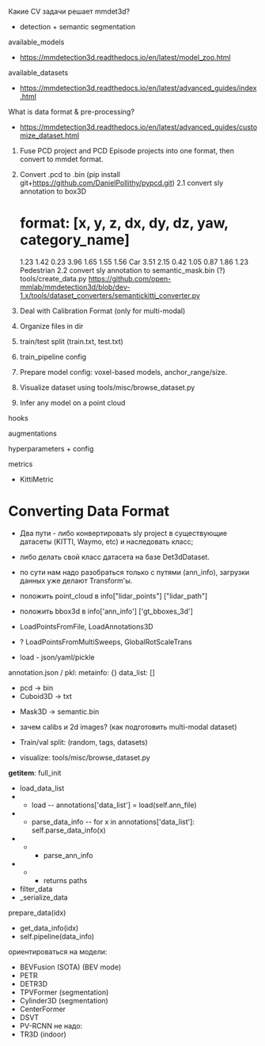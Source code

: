 Какие CV задачи решает mmdet3d?
- detection + semantic segmentation

available_models
- https://mmdetection3d.readthedocs.io/en/latest/model_zoo.html

available_datasets
- https://mmdetection3d.readthedocs.io/en/latest/advanced_guides/index.html


What is data format & pre-processing?
- https://mmdetection3d.readthedocs.io/en/latest/advanced_guides/customize_dataset.html
1. Fuse PCD project and PCD Episode projects into one format, then convert to mmdet format.
1. Convert .pcd to .bin (pip install git+https://github.com/DanielPollithy/pypcd.git)
2.1 convert sly annotation to box3D
	# format: [x, y, z, dx, dy, dz, yaw, category_name]
	1.23 1.42 0.23 3.96 1.65 1.55 1.56 Car
	3.51 2.15 0.42 1.05 0.87 1.86 1.23 Pedestrian
2.2 convert sly annotation to semantic_mask.bin (?)
	tools/create_data.py
	https://github.com/open-mmlab/mmdetection3d/blob/dev-1.x/tools/dataset_converters/semantickitti_converter.py
3. Deal with Calibration Format (only for multi-modal)
4. Organize files in dir
5. train/test split (train.txt, test.txt)
6. train_pipeline config
6. Prepare model config: voxel-based models, anchor_range/size.
7. Visualize dataset using tools/misc/browse_dataset.py

8. Infer any model on a point cloud

hooks

augmentations

hyperparameters + config

metrics
- KittiMetric

# Converting Data Format
- Два пути - либо конвертировать sly project в существующие датасеты (KITTI, Waymo, etc) и наследовать класс;
- либо делать свой класс датасета на базе Det3dDataset.
- по сути нам надо разобраться только с путями (ann_info), загрузки данных уже делают Transform'ы.

- положить point_cloud в info["lidar_points"] ["lidar_path"]
- положить bbox3d в info['ann_info'] ['gt_bboxes_3d']
- LoadPointsFromFile, LoadAnnotations3D
- ? LoadPointsFromMultiSweeps, GlobalRotScaleTrans
- load - json/yaml/pickle

annotation.json / pkl:
metainfo: {}
data_list: []

+ pcd -> bin
+ Cuboid3D -> txt
- Mask3D -> semantic.bin
- зачем calibs и 2d images? (как подготовить multi-modal dataset)

- Train/val split: (random, tags, datasets)

- visualize: tools/misc/browse_dataset.py


__getitem__:
full_init
- load_data_list
- - load -- annotations['data_list'] = load(self.ann_file)
- - parse_data_info -- for x in annotations['data_list']: self.parse_data_info(x)
- - - parse_ann_info
- - - returns paths
- filter_data
- _serialize_data

prepare_data(idx)
- get_data_info(idx)
- self.pipeline(data_info)



ориентироваться на модели:
- BEVFusion (SOTA) (BEV mode)
- PETR
- DETR3D
- TPVFormer (segmentation)
- Cylinder3D (segmentation)
- CenterFormer
- DSVT
- PV-RCNN
не надо:
- TR3D (indoor)